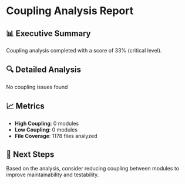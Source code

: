 # Coupling Analysis Report

## 📊 Executive Summary
Coupling analysis completed with a score of 33% (critical level).

## 🔍 Detailed Analysis
No coupling issues found

## 📈 Metrics
- **High Coupling**: 0 modules
- **Low Coupling**: 0 modules
- **File Coverage**: 1178 files analyzed

## 🎯 Next Steps
Based on the analysis, consider reducing coupling between modules to improve maintainability and testability.
